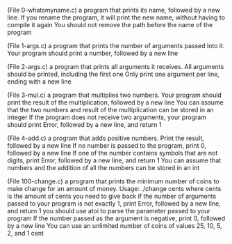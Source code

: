 (File 0-whatsmyname.c) a program that prints its name, followed by a new line. If you rename the program, it will print the new name, without having to compile it again You should not remove the path before the name of the program



(File 1-args.c) a program that prints the number of arguments passed into it. Your program should print a number, followed by a new line



(File 2-args.c) a program that prints all arguments it receives. All arguments should be printed, including the first one Only print one argument per line, ending with a new line



(File 3-mul.c) a program that multiplies two numbers. Your program should print the result of the multiplication, followed by a new line You can assume that the two numbers and result of the multiplication can be stored in an integer If the program does not receive two arguments, your program should print Error, followed by a new line, and return 1



(File 4-add.c) a program that adds positive numbers. Print the result, followed by a new line If no number is passed to the program, print 0, followed by a new line If one of the number contains symbols that are not digits, print Error, followed by a new line, and return 1 You can assume that numbers and the addition of all the numbers can be stored in an int



(File 100-change.c) a program that prints the minimum number of coins to make change for an amount of money. Usage: ./change cents where cents is the amount of cents you need to give back if the number of arguments passed to your program is not exactly 1, print Error, followed by a new line, and return 1 you should use atoi to parse the parameter passed to your program If the number passed as the argument is negative, print 0, followed by a new line You can use an unlimited number of coins of values 25, 10, 5, 2, and 1 cent
